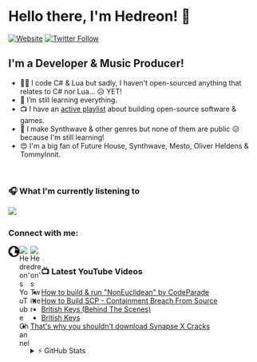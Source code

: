 # Hello there, I'm Hedreon! 👋

[![Website](https://img.shields.io/website?label=hedreon.github.io&style=for-the-badge&url=https%3A%2F%2Fhedreon.github.io)](https://hedreon.github.io)
[![Twitter Follow](https://img.shields.io/twitter/follow/HydroNews_?color=1DA1F2&logo=twitter&style=for-the-badge)](https://twitter.com/intent/follow?original_referer=https%3A%2F%2Fgithub.com%2FHedreon&screen_name=HydroNews_)

## I'm a Developer & Music Producer!

- 👨‍💻 I code C# & Lua but sadly, I haven't open-sourced anything that relates to C# nor Lua... 😥 YET!
- 🌱 I’m still learning everything.
- 📺 I have an [active playlist][buildingPlaylist] about building open-source software & games.
- 🎹 I make Synthwave & other genres but none of them are public 😥 because I'm still learning!
- 😍 I'm a big fan of Future House, Synthwave, Mesto, Oliver Heldens & TommyInnit.

<br />

### 🎧 What I'm currently listening to

<img src="https://spotify-playing.hedreon.vercel.app/api/spotify" width="350"/>

<br />

### Connect with me:

[<img align="left" alt="Hedreon's Website" width="22px" src="https://raw.githubusercontent.com/iconic/open-iconic/master/svg/globe.svg"/>][website]
[<img align="left" alt="Hedreon's YouTube Channel" width="22px" src="https://cdn.jsdelivr.net/npm/simple-icons@v3/icons/youtube.svg" />][youtube]
[<img align="left" alt="Hedreon's Twitter" width="22px" src="https://cdn.jsdelivr.net/npm/simple-icons@v3/icons/twitter.svg" />][twitter]

<br />

### 📺 Latest YouTube Videos
<!-- YOUTUBE:START -->
- [How to build & run "NonEuclidean" by CodeParade](https://www.youtube.com/watch?v=NfMBWPmwlrw)
- [How to Build SCP - Containment Breach From Source](https://www.youtube.com/watch?v=MDWds_mHg68)
- [British Keys (Behind The Scenes)](https://www.youtube.com/watch?v=HYUzet3beno)
- [British Keys](https://www.youtube.com/watch?v=TjG5ASgic5I)
- [That's why you shouldn't download Synapse X Cracks](https://www.youtube.com/watch?v=m5PXmULSr2U)
<!-- YOUTUBE:END -->

<br />

<details>
  <summary>⚡ GitHub Stats</summary>

  <img align="left" alt="Hedreons's GitHub Stats" src="https://github-stats.hedreon.vercel.app/api?username=Hedreon&show_icons=true&hide_border=true" />

</details>

[website]: https://hedreon.github.io
[twitter]: https://twitter.com/HydroNews_
[youtube]: https://youtube.com/UCXVJV7t5GQxa-Qygn2UaXhQ
[buildingPlaylist]: https://www.youtube.com/playlist?list=PLDjh49V0y-sWmj8OT4loaWKakAHuY3RZo
[pinewood]: https://www.roblox.com/games/17541193/Pinewood-Computer-Core